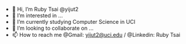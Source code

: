 - 👋 Hi, I’m Ruby Tsai @yijut2
- 👀 I’m interested in ...
- 🌱 I’m currently studying Computer Science in UCI
- 💞️ I’m looking to collaborate on ...
- 📫 How to reach me @Gmail: yijut2@uci.edu / @Linkedin: Ruby Tsai

<!---
yijut2/yijut2 is a ✨ special ✨ repository because its `README.md` (this file) appears on your GitHub profile.
You can click the Preview link to take a look at your changes.
--->
